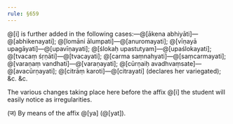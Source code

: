 ```yaml
---
rule: §659
---
```


@[i] is further added in the following cases:—@[ākena abhiyāti]—@[abhikenayati]; @[lomāni ālumpati]—@[anuromayati]; @[vīṇayā upagāyati]—@[upavīṇayati]; @[ślokaḥ upastutyam]—@[upaślokayati]; @[tvacaṃ śṛṇāti]—@[tvacayati]; @[carma saṃnahyati]—@[saṃcarmayati]; @[varaṇaṃ vandhati]—@[varaṇayati]; @[cūrṇaiḥ avadhvaṃsate]—@[avacūrṇayati]; @[citrāṃ karoti]—@[citrayati] (declares her variegated); &c. &c.

The various changes taking place here before the affix @[i] the student will easily notice as irregularities.

(ज) By means of the affix @[ya] (@[yat]).